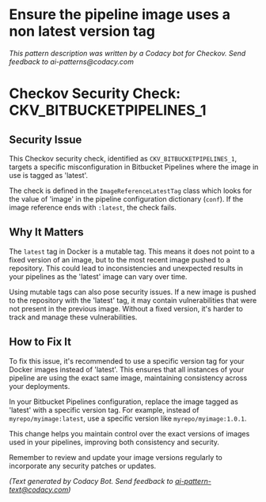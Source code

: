 # Ensure the pipeline image uses a non latest version tag

_This pattern description was written by a Codacy bot for Checkov. Send feedback to ai-patterns@codacy.com_

# Checkov Security Check: CKV_BITBUCKETPIPELINES_1

## Security Issue
This Checkov security check, identified as `CKV_BITBUCKETPIPELINES_1`, targets a specific misconfiguration in Bitbucket Pipelines where the image in use is tagged as 'latest'. 

The check is defined in the `ImageReferenceLatestTag` class which looks for the value of 'image' in the pipeline configuration dictionary (`conf`). If the image reference ends with `:latest`, the check fails.

## Why It Matters
The `latest` tag in Docker is a mutable tag. This means it does not point to a fixed version of an image, but to the most recent image pushed to a repository. This could lead to inconsistencies and unexpected results in your pipelines as the 'latest' image can vary over time.

Using mutable tags can also pose security issues. If a new image is pushed to the repository with the 'latest' tag, it may contain vulnerabilities that were not present in the previous image. Without a fixed version, it's harder to track and manage these vulnerabilities.

## How to Fix It
To fix this issue, it's recommended to use a specific version tag for your Docker images instead of 'latest'. This ensures that all instances of your pipeline are using the exact same image, maintaining consistency across your deployments. 

In your Bitbucket Pipelines configuration, replace the image tagged as 'latest' with a specific version tag. For example, instead of `myrepo/myimage:latest`, use a specific version like `myrepo/myimage:1.0.1`.

This change helps you maintain control over the exact versions of images used in your pipelines, improving both consistency and security. 

Remember to review and update your image versions regularly to incorporate any security patches or updates.

_(Text generated by Codacy Bot. Send feedback to ai-pattern-text@codacy.com)_
